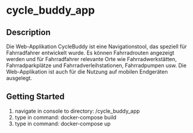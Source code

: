 # cycle_buddy_app

## Description
Die Web-Applikation CycleBuddy ist eine Navigationstool, das speziell für Fahrradfahrer entwickelt wurde. 
Es können Fahrradrouten angezeigt werden und für Fahrradfahrer relevante Orte wie Fahrradwerkstätten, Fahrradparkplätze 
und Fahrradverleihstationen, Fahrradpumpen usw. Die Web-Applikation ist auch für die Nutzung auf mobilen Endgeräten ausgelegt.

## Getting Started
1. navigate in console to directory: /cycle_buddy_app
2. type in command: docker-compose build
3. type in command: docker-compose up
